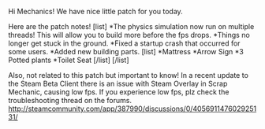 Hi Mechanics!
We have nice little patch for you today.

Here are the patch notes!
[list]
*The physics simulation now run on multiple threads! This will allow you to build more before the fps drops.
*Things no longer get stuck in the ground.
*Fixed a startup crash that occurred for some users.
*Added new building parts.
[list]
*Mattress
*Arrow Sign
*3 Potted plants
*Toilet Seat
[/list]
[/list]

Also, not related to this patch but important to know!
In a recent update to the Steam Beta Client there is an issue with Steam Overlay in Scrap Mechanic, causing low fps.
If you experience low fps, plz check the troubleshooting thread on the forums.
http://steamcommunity.com/app/387990/discussions/0/405691147602925131/
